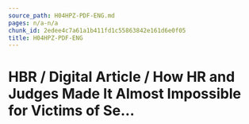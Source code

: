 ```yaml
---
source_path: H04HPZ-PDF-ENG.md
pages: n/a-n/a
chunk_id: 2edee4c7a61a1b411fd1c55863842e161d6e0f05
title: H04HPZ-PDF-ENG
---
```

# HBR / Digital Article / How HR and Judges Made It Almost Impossible for Victims of Se…
